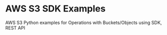 # AWS S3 SDK Examples
AWS S3 Python examples for Operations with Buckets/Objects using SDK, REST API
